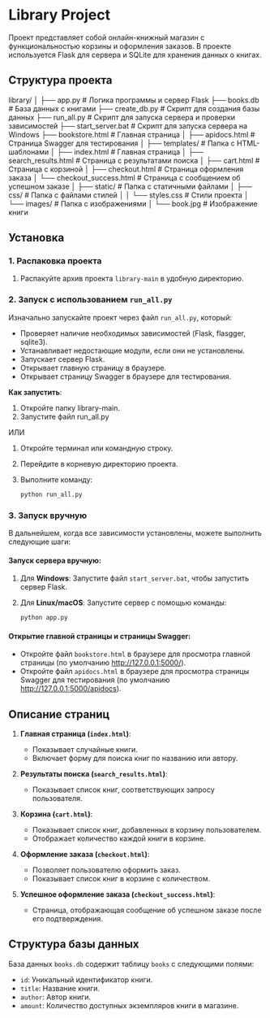 # Library Project

Проект представляет собой онлайн-книжный магазин с функциональностью корзины и оформления заказов. В проекте используется Flask для сервера и SQLite для хранения данных о книгах.

## Структура проекта

library/
│
├── app.py # Логика программы и сервер Flask
├── books.db # База данных с книгами
├── create_db.py # Скрипт для создания базы данных
├── run_all.py # Скрипт для запуска сервера и проверки зависимостей
├── start_server.bat # Скрипт для запуска сервера на Windows
├── bookstore.html # Главная страница
│
├── apidocs.html # Cтраница Swagger для тестирования
│
├── templates/ # Папка с HTML-шаблонами
│ ├── index.html # Главная страница
│ ├── search_results.html # Страница с результатами поиска
│ ├── cart.html # Страница с корзиной
│ ├── checkout.html # Страница оформления заказа
│ └── checkout_success.html # Страница с сообщением об успешном заказе
│
├── static/ # Папка с статичными файлами
│ ├── css/ # Папка с файлами стилей
│ │ └── styles.css # Стили проекта
│ └── images/ # Папка с изображениями
│ └── book.jpg # Изображение книги

## Установка

### 1. Распаковка проекта

1. Распакуйте архив проекта `library-main` в удобную директорию.

### 2. Запуск с использованием `run_all.py`

Изначально запускайте проект через файл `run_all.py`, который:
- Проверяет наличие необходимых зависимостей (Flask, flasgger, sqlite3).
- Устанавливает недостающие модули, если они не установлены.
- Запускает сервер Flask.
- Открывает главную страницу в браузере.
- Открывает страницу Swagger в браузере для тестирования.

**Как запустить**:
1. Откройте папку library-main.
2. Запустите файл run_all.py

ИЛИ

1. Откройте терминал или командную строку.
2. Перейдите в корневую директорию проекта.
3. Выполните команду:

    ```bash
    python run_all.py
    ```

### 3. Запуск вручную

В дальнейшем, когда все зависимости установлены, можете выполнить следующие шаги:

#### Запуск сервера вручную:

1. Для **Windows**: Запустите файл `start_server.bat`, чтобы запустить сервер Flask.
2. Для **Linux/macOS**: Запустите сервер с помощью команды:

    ```bash
    python app.py
    ```

#### Открытие главной страницы и страницы Swagger:

- Откройте файл `bookstore.html` в браузере для просмотра главной страницы (по умолчанию http://127.0.0.1:5000/).
- Откройте файл `apidocs.html` в браузере для просмотра страницы Swagger для тестирования (по умолчанию http://127.0.0.1:5000/apidocs).

## Описание страниц

1. **Главная страница (`index.html`)**:
   - Показывает случайные книги.
   - Включает форму для поиска книг по названию или автору.

2. **Результаты поиска (`search_results.html`)**:
   - Показывает список книг, соответствующих запросу пользователя.

3. **Корзина (`cart.html`)**:
   - Показывает список книг, добавленных в корзину пользователем.
   - Отображает количество каждой книги в корзине.

4. **Оформление заказа (`checkout.html`)**:
   - Позволяет пользователю оформить заказ.
   - Показывает список книг в корзине с количеством.

5. **Успешное оформление заказа (`checkout_success.html`)**:
   - Страница, отображающая сообщение об успешном заказе после его подтверждения.

## Структура базы данных

База данных `books.db` содержит таблицу `books` с следующими полями:

- `id`: Уникальный идентификатор книги.
- `title`: Название книги.
- `author`: Автор книги.
- `amount`: Количество доступных экземпляров книги в магазине.